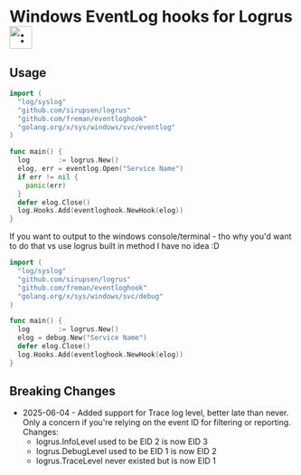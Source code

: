 # Windows EventLog hooks for Logrus <img src="http://i.imgur.com/hTeVwmJ.png" width="40" height="40" alt=":walrus:" class="emoji" title=":walrus:"/>

## Usage

```go
import (
  "log/syslog"
  "github.com/sirupsen/logrus"
  "github.com/freman/eventloghook"
  "golang.org/x/sys/windows/svc/eventlog"
)

func main() {
  log       := logrus.New()
  elog, err = eventlog.Open("Service Name")
  if err != nil {
    panic(err)
  }
  defer elog.Close()
  log.Hooks.Add(eventloghook.NewHook(elog))
}
```

If you want to output to the windows console/terminal - tho why you'd want to do that vs use logrus built in method I have no idea :D

```go
import (
  "log/syslog"
  "github.com/sirupsen/logrus"
  "github.com/freman/eventloghook"
  "golang.org/x/sys/windows/svc/debug"
)

func main() {
  log       := logrus.New()
  elog = debug.New("Service Name")
  defer elog.Close()
  log.Hooks.Add(eventloghook.NewHook(elog))
}
```


## Breaking Changes

* 2025-06-04 - Added support for Trace log level, better late than never.
Only a concern if you're relying on the event ID for filtering or reporting.
Changes:
   * logrus.InfoLevel used to be EID 2 is now EID 3
   * logrus.DebugLevel used to be EID 1 is now EID 2
   * logrus.TraceLevel never existed but is now EID 1